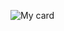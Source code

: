 ![My card](C:\myHD\avell\projetosCsharp\Financasrepository-open-graph-template.png "Finanças Sob Controle")
